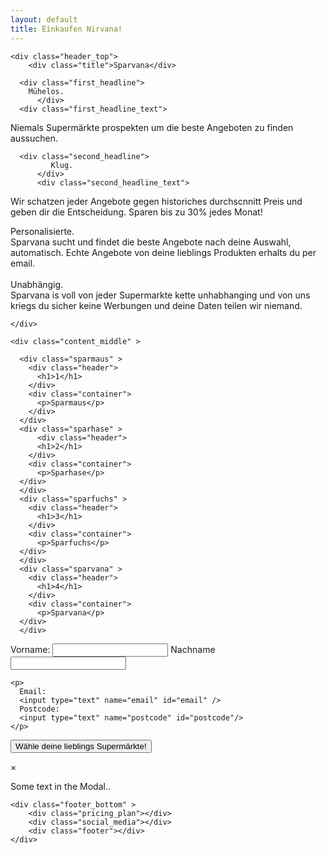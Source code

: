```yaml
---
layout: default
title: Einkaufen Nirvana!
---
```

<!--<img src="/assets/images/large_1.png" alt="" style="border:1px solid red; max-width:100%;height:auto;"> 
https://www.w3schools.com/code/tryit.asp?filename=GEVNXTYDI0Q9 

<img src="/assets/images/sparvana_logo_36.png" alt="">

			<form method="post" name="MyForm">
			<input type="text" name="name" id="name" />
			<input type="submit" name="send" id="send" value="send" />
			</form>
			
	<div class="sparmaus" ></div> 
	<div class="sparhase" ></div>
	<div class="sparfuchs" ></div>
	<div class="sparvana" ></div>

  <input type="submit" name="send" id="myBtn" value="Wähle deine lieblings Supermärkte!" />


-->
<style>
@font-face {
    font-family: 'restoraextralight-1';
    src: url('/assets/fonts/restoraextralight-1-webfont.woff2') format('woff2'),
         url('/assets/fonts/restoraextralight-1-webfont.woff') format('woff');
    font-weight: normal;
    font-style: normal;
</style>

<div class="grid-container">

	<div class="header_top"> 
		<div class="title">Sparvana</div>
		
      <div class="first_headline">
        Mühelos. 
		  </div>
      <div class="first_headline_text">
 Niemals Supermärkte prospekten um die beste Angeboten zu finden aussuchen.
	  	</div>
      
      <div class="second_headline">
			 Klug. 
		  </div>
		  <div class="second_headline_text">
Wir schatzen jeder Angebote gegen historiches durchscnnitt Preis und geben dir die Entscheidung. Sparen bis zu 30% jedes Monat! 
		  </div>
          <div class="third_headline">
 Personalisierte.
		  </div>
		  <div class="third_headline_text">
Sparvana sucht und findet die beste Angebote nach deine Auswahl, automatisch. Echte Angebote von deine lieblings Produkten erhalts du per email.
		  </div>      
    <div class="fourth_headline">
Unabhängig. 
		  </div>
		  <div class="fourth_headline_text">
Sparvana is voll von jeder Supermarkte kette unhabhanging und von uns kriegs du sicher keine Werbungen und deine Daten teilen wir niemand.  
		  </div> 

 
	</div>

	<div class="content_middle" >

      <div class="sparmaus" >
        <div class="header">
          <h1>1</h1>
        </div>
        <div class="container">
          <p>Sparmaus</p>
        </div>
      </div>
      <div class="sparhase" >
          <div class="header">
          <h1>2</h1>
        </div>
        <div class="container">
          <p>Sparhase</p>
      </div>
      </div>  
      <div class="sparfuchs" >
        <div class="header">
          <h1>3</h1>
        </div>
        <div class="container">
          <p>Sparfuchs</p>
      </div>
      </div>
      <div class="sparvana" >
        <div class="header">
          <h1>4</h1>
        </div>
        <div class="container">
          <p>Sparvana</p>
      </div>      
      </div>
<div class="mailing_list">
  <form method="post" name="MyForm">
    <p>
      Vorname:
      <input type="text" name="name" id="name" />
       Nachname
      <input type="text" name="name" id="name" />
    </p>

    <p>
      Email:
      <input type="text" name="email" id="email" />
      Postcode:
      <input type="text" name="postcode" id="postcode"/>
    </p>

   <button id="myBtn">Wähle deine lieblings Supermärkte!</button>     

<!-- The Modal -->
<div id="myModal" class="modal">
  <!-- Modal content -->
  <div class="modal-content">
    <span class="close">&times;</span>
    <p>Some text in the Modal..</p>
  </div>
</div>
        
  </form>
  </div>	
</div>

	<div class="footer_bottom" >
		<div class="pricing_plan"></div>
		<div class="social_media"></div>
		<div class="footer"></div>
	</div>
</div>

<!-- The core Firebase JS SDK is always required and must be listed first -->
<script src="https://www.gstatic.com/firebasejs/7.14.2/firebase-app.js"></script>

<!-- TODO: Add SDKs for Firebase products that you want to use
     https://firebase.google.com/docs/web/setup#available-libraries -->
<script src="https://www.gstatic.com/firebasejs/7.14.2/firebase-analytics.js"></script>
<script src="https://www.gstatic.com/firebasejs/7.14.2/firebase-firestore.js"></script>

<script>
  // Your web app's Firebase configuration
  var firebaseConfig = {
    apiKey: "AIzaSyDLKgD71AO7O9s7xGLQLYjJYlqJWiRf4yU",
    authDomain: "sparvana-firebase.firebaseapp.com",
    databaseURL: "https://sparvana-firebase.firebaseio.com",
    projectId: "sparvana-firebase",
    storageBucket: "sparvana-firebase.appspot.com",
    messagingSenderId: "1049047251963",
    appId: "1:1049047251963:web:982fcbb0c34bb3b6dde95e",
    measurementId: "G-FQDXJT12JN"
  };
  // Initialize Firebase
  firebase.initializeApp(firebaseConfig);
  firebase.analytics();
</script>
  

